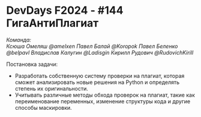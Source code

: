 # DevDays F2024 - #144 ГигаАнтиПлагиат  

*Команда:  
Ксюша Омеляш @amelxen
Павел Балай @Koropok
Павел Беленко @belpavl
Владислав Калугин @Ladisgin
Кирилл Рудович @RudovichKirill*

Постановка задачи:  
- Разработать собственную систему проверки на плагиат, которая сможет анализировать новые решения на Python и определять степень их оригинальности.
- Учитывать различные методы обхода проверок на плагиат, такие как переименование переменных, изменение структуры кода и другие способы маскировки.

